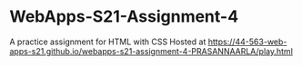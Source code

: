 # WebApps-S21-Assignment-4
A practice assignment for HTML with CSS
  Hosted at https://44-563-web-apps-s21.github.io/webapps-s21-assignment-4-PRASANNAARLA/play.html
